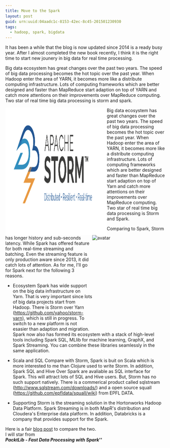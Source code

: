 ```yaml
---
title: Move to the Spark 
layout: post
guid: urn:uuid:04aadc1c-8153-42ec-8c45-201501230930
tags:
  - hadoop, spark, bigdata
---
```

It has been a while that the blog is now updated since 2014 is a ready busy year. After I almost completed the new book recently, I think it is the right time to start new jounery in big data for real time processing.

Big data ecosystem has great changes over the past two years. The speed of big data processing becomes the hot topic over the past year. When Hadoop enter the area of YARN, it becomes more like a distribute computing infrastructure. Lots of computing frameworks which are better designed and faster than MapReduce start adaption on top of YARN and catch more attentions on their improvements over MapReduce computing. Two star of real time big data processing is storm and spark.

<a href="https://storm.apache.org/" target="_blank"><img src="/images/storm_logo.png" width="320" height="400" alt="avatar" align ="left" /></a><a href="http://spark.apache.org/" target="_blank"><img src="/images/spark_logo.png" width="230" height="300" alt="avatar" align ="right" /></a>

Big data ecosystem has great changes over the past two years. The speed of big data processing becomes the hot topic over the past year. When Hadoop enter the area of YARN, it becomes more like a distribute computing infrastructure. Lots of computing frameworks which are better designed and faster than MapReduce start adaption on top of Yarn and catch more attentions on their improvements over MapReduce computing. Two star of real time big data processing is Storm and Spark.

Comparing to Spark, Storm has longer history and sub-seconds latency. While Spark has offered feature for both real-time streaming and batching. Even the streaming feature is only production aware since 2013, it did catch lots of attention. As for me, I'll go for Spark next for the following 3 reasons.
* Ecosystem 
Spark has wide support on the big data infrastructure on Yarn. That is very important since lots of big data projects start from Hadoop. There is Storm over Yarn (https://github.com/yahoo/storm-yarn), which is still in progress. To switch to a new platform is not esasier than adaption and migration. Spark now also has formed its ecosystem with a stack of high-level tools including Spark SQL, MLlib for machine learning, GraphX, and Spark Streaming. You can combine these libraries seamlessly in the same application.

* Scala and SQL 
Compare with Storm, Spark is buit on Scala which is more interested to me than Clojure used to write Storm. In addition, Spark SQL and Hive Over Spark are avaliable as SQL interface for Spark. This will attract lots of SQL and Hive users. But, Storm has no such support natively.
There is a commerical product called sqlstream (http://www.sqlstream.com/downloads/) and a open source squall (https://github.com/epfldata/squall/wiki) from EPFL DATA.

* Supporting
Storm is the streaming solution in the Hortonworks Hadoop Data Platform. Spark Streaming is in both MapR's distribution and Cloudera's Enterprise data platform. In addition, Databricks is a company that provides support for the Spark.

Here is a fair [blog post](http://xinhstechblog.blogspot.ca/2014/06/storm-vs-spark-streaming-side-by-side.html) to compare the two. <br/>
I will star from <br/>
**_PacktLib - Fast Data Processing with Spark_''**
  

 
